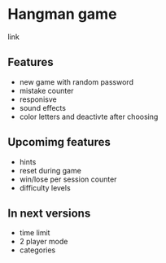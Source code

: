# Hangman game

link

## Features
- new game with random password
- mistake counter
- responisve
- sound effects 
- color letters and deactivte after choosing

## Upcomimg features
- hints
- reset during game
- win/lose per session counter
- difficulty levels

## In next versions
- time limit
- 2 player mode
- categories
